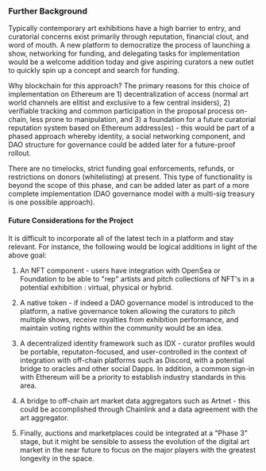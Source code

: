 ### Further Background  
  
Typically contemporary art exhibitions have a high barrier to entry, and curatorial concerns exist primarily through reputation, financial clout, and word of mouth. A new platform to democratize the process of launching a show, networking for funding, and delegating tasks for implementation would be a welcome addition today and give aspiring curators a new outlet to quickly spin up a concept and search for funding.

Why blockchain for this approach? The primary reasons for this choice of implementation on Ethereum are 1) decentralization of access (normal art world channels are elitist and exclusive to a few central insiders), 2) verifiable tracking and common participation in the proposal process on-chain, less prone to manipulation, and 3) a foundation for a future curatorial reputation system based on Ethereum address(es) - this would be part of a phased approach whereby identity, a social networking component, and DAO structure for governance could be added later for a future-proof rollout.   
    
There are no timelocks, strict funding goal enforcements, refunds, or restrictions on donors (whitelisting) at present. This type of functionality is beyond the scope of this phase, and can be added later as part of a more complete implementation (DAO governance model with a multi-sig treasury is one possible approach).

#### Future Considerations for the Project

It is difficult to incorporate all of the latest tech in a platform and stay relevant. For instance, the following would be logical additions in light of the above goal:

1) An NFT component - users have integration with OpenSea or Foundation to be able to "rep" artists and pitch collections of NFT's in a potential exhibition : virtual, physical or hybrid.

2) A native token - if indeed a DAO governance model is introduced to the platform, a native governance token allowing the curators to pitch multiple shows, receive royalties from exhibition performance, and maintain voting rights within the community would be an idea.

3) A decentralized identity framework such as IDX - curator profiles would be portable, reputaton-focused, and user-controlled in the context of integration with off-chain platforms such as Discord, with a potential bridge to oracles and other social Dapps. In addition, a common sign-in with Ethereum will be a priority to establish industry standards in this area.

4) A bridge to off-chain art market data aggregators such as Artnet - this could be accomplished through Chainlink and a data agreement with the art aggregator.

5) Finally, auctions and marketplaces could be integrated at a "Phase 3" stage, but it might be sensible to assess the evolution of the digital art market in the near future to focus on the major players with the greatest longevity in the space.














